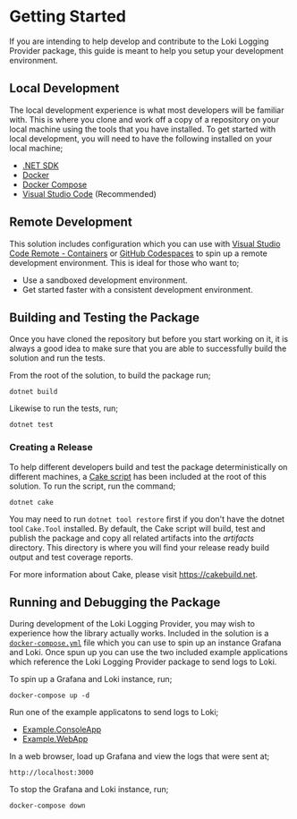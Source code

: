 # Getting Started

If you are intending to help develop and contribute to the Loki Logging Provider package, this guide is meant to help you setup your development environment.

## Local Development

The local development experience is what most developers will be familiar with. This is where you clone and work off a copy of a repository on your local machine using the tools that you have installed. To get started with local development, you will need to have the following installed on your local machine;

- [.NET SDK](https://dotnet.microsoft.com/download)
- [Docker](https://docs.docker.com/engine/install)
- [Docker Compose](https://docs.docker.com/compose/install)
- [Visual Studio Code](https://code.visualstudio.com) (Recommended)

## Remote Development

This solution includes configuration which you can use with [Visual Studio Code Remote - Containers](https://code.visualstudio.com/docs/remote/containers) or [GitHub Codespaces](https://code.visualstudio.com/docs/remote/codespaces) to spin up a remote development environment. This is ideal for those who want to;

- Use a sandboxed development environment.
- Get started faster with a consistent development environment.

## Building and Testing the Package

Once you have cloned the repository but before you start working on it, it is always a good idea to make sure that you are able to successfully build the solution and run the tests.

From the root of the solution, to build the package run;

    dotnet build

Likewise to run the tests, run;

    dotnet test

### Creating a Release

To help different developers build and test the package deterministically on different machines, a [Cake script](../build.cake) has been included at the root of this solution. To run the script, run the command;

    dotnet cake

You may need to run `dotnet tool restore` first if you don't have the dotnet tool `Cake.Tool` installed. By default, the Cake script will build, test and publish the package and copy all related artifacts into the _artifacts_ directory. This directory is where you will find your release ready build output and test coverage reports.

For more information about Cake, please visit <https://cakebuild.net>.

## Running and Debugging the Package

During development of the Loki Logging Provider, you may wish to experience how the library actually works. Included in the solution is a [`docker-compose.yml`](../docker-compose.yml) file which you can use to spin up an instance Grafana and Loki. Once spun up you can use the two included example applications which reference the Loki Logging Provider package to send logs to Loki.

To spin up a Grafana and Loki instance, run;

    docker-compose up -d

Run one of the example applicatons to send logs to Loki;

- [Example.ConsoleApp](../Sources/Example.ConsoleApp)
- [Example.WebApp](../Sources/Example.WebApp)

In a web browser, load up Grafana and view the logs that were sent at;

    http://localhost:3000

To stop the Grafana and Loki instance, run;

    docker-compose down
